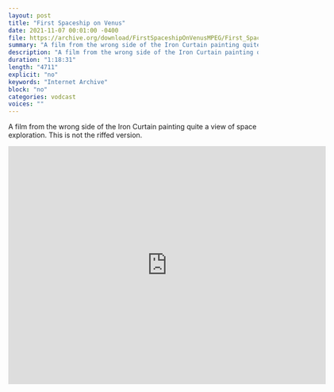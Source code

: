 ```yaml
---
layout: post
title: "First Spaceship on Venus"
date: 2021-11-07 00:01:00 -0400
file: https://archive.org/download/FirstSpaceshipOnVenusMPEG/First_Spaceship_On_Venus.mp4
summary: "A film from the wrong side of the Iron Curtain painting quite a view of space exploration."
description: "A film from the wrong side of the Iron Curtain painting quite a view of space exploration."
duration: "1:18:31"
length: "4711"
explicit: "no" 
keywords: "Internet Archive"
block: "no" 
categories: vodcast
voices: ""
---
```


A film from the wrong side of the Iron Curtain painting quite a view of space exploration.  This is not the riffed version.

<iframe src="https://archive.org/embed/FirstSpaceshipOnVenusMPEG" width="640" height="480" frameborder="0" webkitallowfullscreen="true" mozallowfullscreen="true" allowfullscreen></iframe>

